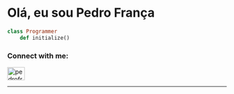 # Olá, eu sou Pedro França

```ruby 
class Programmer
	def initialize() 
```

<p align="left">
    <h3 align="left">Connect with me:</h3>
    <a href="https://www.linkedin.com/in/pedrofranch/" target="_blank"><img align="center" src="[https://github.com/pedrofrancach/pedrofrancach/blob/master/linkedin.png?raw=true](https://raw.githubusercontent.com/marcodotcastro/marcodotcastro/master/linkedin.png)" alt="pedrofrancach" height="30" width="40" /></a>
 
</p>

---

